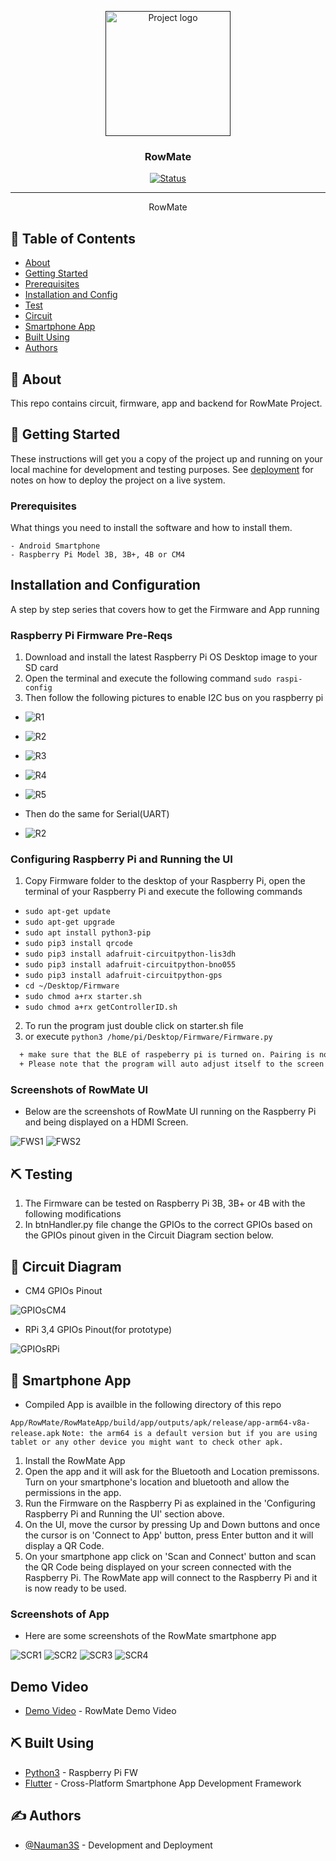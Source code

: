 <p align="center">
  <a href="" rel="noopener">
 <img width=200px height=200px src="artwork/rowmateLogo0.png" alt="Project logo"></a>
</p>

<h3 align="center">RowMate</h3>

<div align="center">

[![Status](https://img.shields.io/badge/status-active-success.svg)]()


</div>

---


<p align="center"> RowMate
    <br> 
</p>

## 📝 Table of Contents

- [About](#about)
- [Getting Started](#getting_started)
- [Prerequisites](#deployment)
- [Installation and Config](#Installation_and_Config)
- [Test](#test)
- [Circuit](#circuit)
- [Smartphone App](#app)
- [Built Using](#built_using)
- [Authors](#authors)

## 🧐 About <a name = "about"></a>

This repo contains circuit, firmware, app and backend for RowMate Project.

## 🏁 Getting Started <a name = "getting_started"></a>

These instructions will get you a copy of the project up and running on your local machine for development and testing purposes. See [deployment](#deployment) for notes on how to deploy the project on a live system.

### Prerequisites <a name = "Prerequisites"></a>

What things you need to install the software and how to install them.

```
- Android Smartphone
- Raspberry Pi Model 3B, 3B+, 4B or CM4
```

## Installation and Configuration <a name = "Installation_and_Config"></a>

A step by step series that covers how to get the Firmware and App running

### Raspberry Pi Firmware Pre-Reqs

1.  Download and install the latest Raspberry Pi OS Desktop image to your SD card
2.  Open the terminal and execute the following command
    ```sudo raspi-config```
3. Then follow the following pictures to enable I2C bus on you raspberry pi

* ![R1](artwork/r1.png)
* ![R2](artwork/r2.png)
* ![R3](artwork/r3.png)
* ![R4](artwork/r4.png)
* ![R5](artwork/r5.png)

* Then do the same for Serial(UART)

* ![R2](artwork/r2_2.jpg)

### Configuring Raspberry Pi and Running the UI
  1.  Copy Firmware folder to the desktop of your Raspberry Pi, open the terminal of your Raspberry Pi and execute the following commands

  - ```sudo apt-get update```
  - ```sudo apt-get upgrade```
  - ```sudo apt install python3-pip```
  - ```sudo pip3 install qrcode```
  - ```sudo pip3 install adafruit-circuitpython-lis3dh```
  - ```sudo pip3 install adafruit-circuitpython-bno055```
  - ```sudo pip3 install adafruit-circuitpython-gps```
  - ```cd ~/Desktop/Firmware```
  - ```sudo chmod a+rx starter.sh```
  - ```sudo chmod a+rx getControllerID.sh```

2.  To run the program just double click on starter.sh file
  1.  or execute `python3 /home/pi/Desktop/Firmware/Firmware.py`


```diff
  + make sure that the BLE of raspeberry pi is turned on. Pairing is not required.
  + Please note that the program will auto adjust itself to the screen size of HDMI Screen
```

### Screenshots of RowMate UI
* Below are the screenshots of RowMate UI running on the Raspberry Pi and being displayed on a HDMI Screen.

![FWS1](artwork/fws1.png)
![FWS2](artwork/fws2.png)

## ⛏️ Testing <a name = "test"></a>

1.  The Firmware can be tested on Raspberry Pi 3B, 3B+ or 4B with the following modifications
  1.  In btnHandler.py file change the GPIOs to the correct GPIOs based on the GPIOs pinout given in the Circuit Diagram section below.

## 🔌 Circuit Diagram <a name = "circuit"></a>

* CM4 GPIOs Pinout

![GPIOsCM4](Circuit/pi4j-rpi-cm4-pinout-small.png)

* RPi 3,4 GPIOs Pinout(for prototype)

![GPIOsRPi](Circuit/rpi34.jpg)


## 📱 Smartphone App <a name = "App"></a>

* Compiled App is availble in the following directory of this repo

`App/RowMate/RowMateApp/build/app/outputs/apk/release/app-arm64-v8a-release.apk`
`Note: the arm64 is a default version but if you are using tablet or any other device you might want to check other apk.`

1.  Install the RowMate App
2.  Open the app and it will ask for the Bluetooth and Location premissons. Turn on your smartphone's location and bluetooth and allow the permissions in the app.
3.  Run the Firmware on the Raspberry Pi as explained in the 'Configuring Raspberry Pi and Running the UI' section above.
4.  On the UI, move the cursor by pressing Up and Down buttons and once the cursor is on 'Connect to App' button, press Enter button and it will display a QR Code.
2.  On your smartphone app click on 'Scan and Connect' button and scan the QR Code being displayed on your screen connected with the Raspberry Pi. The RowMate app will connect to the Raspberry Pi and it is now ready to be used.

### Screenshots of App

* Here are some screenshots of the RowMate smartphone app

![SCR1](artwork/scr1.jpg)
![SCR2](artwork/scr2.jpg)
![SCR3](artwork/scr3.jpg)
![SCR4](artwork/scr4.jpg)


## Demo Video

  
  - [Demo Video](https://youtu.be/v5-WBKudcoc) - RowMate Demo Video
## ⛏️ Built Using <a name = "built_using"></a>

- [Python3](https://www.python.org/) - Raspberry Pi FW
- [Flutter](https://flutter.dev/) - Cross-Platform Smartphone App Development Framework

## ✍️ Authors <a name = "authors"></a>

- [@Nauman3S](https://github.com/Nauman3S) - Development and Deployment
